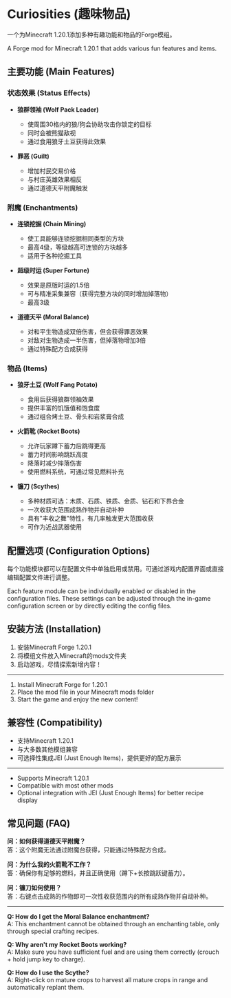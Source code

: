 # Curiosities (趣味物品)

一个为Minecraft 1.20.1添加多种有趣功能和物品的Forge模组。

A Forge mod for Minecraft 1.20.1 that adds various fun features and items.

## 主要功能 (Main Features)

### 状态效果 (Status Effects)

- **狼群领袖 (Wolf Pack Leader)**
  - 使周围30格内的狼/狗会协助攻击你锁定的目标
  - 同时会被熊猫敌视
  - 通过食用狼牙土豆获得此效果

- **罪恶 (Guilt)**
  - 增加村民交易价格
  - 与村庄英雄效果相反
  - 通过道德天平附魔触发

### 附魔 (Enchantments)

- **连锁挖掘 (Chain Mining)**
  - 使工具能够连锁挖掘相同类型的方块
  - 最高4级，等级越高可连锁的方块越多
  - 适用于各种挖掘工具

- **超级时运 (Super Fortune)**
  - 效果是原版时运的1.5倍
  - 可与精准采集兼容（获得完整方块的同时增加掉落物）
  - 最高3级

- **道德天平 (Moral Balance)**
  - 对和平生物造成双倍伤害，但会获得罪恶效果
  - 对敌对生物造成一半伤害，但掉落物增加3倍
  - 通过特殊配方合成获得

### 物品 (Items)

- **狼牙土豆 (Wolf Fang Potato)**
  - 食用后获得狼群领袖效果
  - 提供丰富的饥饿值和饱食度
  - 通过组合烤土豆、骨头和岩浆膏合成

- **火箭靴 (Rocket Boots)**
  - 允许玩家蹲下蓄力后跳得更高
  - 蓄力时间影响跳跃高度
  - 降落时减少摔落伤害
  - 使用燃料系统，可通过常见燃料补充

- **镰刀 (Scythes)**
  - 多种材质可选：木质、石质、铁质、金质、钻石和下界合金
  - 一次收获大范围成熟作物并自动补种
  - 具有"丰收之舞"特性，有几率触发更大范围收获
  - 可作为近战武器使用

## 配置选项 (Configuration Options)

每个功能模块都可以在配置文件中单独启用或禁用。可通过游戏内配置界面或直接编辑配置文件进行调整。

Each feature module can be individually enabled or disabled in the configuration files. These settings can be adjusted through the in-game configuration screen or by directly editing the config files.

## 安装方法 (Installation)

1. 安装Minecraft Forge 1.20.1
2. 将模组文件放入Minecraft的mods文件夹
3. 启动游戏，尽情探索新增内容！

---

1. Install Minecraft Forge for 1.20.1
2. Place the mod file in your Minecraft mods folder
3. Start the game and enjoy the new content!

## 兼容性 (Compatibility)

- 支持Minecraft 1.20.1
- 与大多数其他模组兼容
- 可选择性集成JEI (Just Enough Items)，提供更好的配方展示

---

- Supports Minecraft 1.20.1
- Compatible with most other mods
- Optional integration with JEI (Just Enough Items) for better recipe display

## 常见问题 (FAQ)

**问：如何获得道德天平附魔？**  
答：这个附魔无法通过附魔台获得，只能通过特殊配方合成。

**问：为什么我的火箭靴不工作？**  
答：确保你有足够的燃料，并且正确使用（蹲下+长按跳跃键蓄力）。

**问：镰刀如何使用？**  
答：右键点击成熟的作物即可一次性收获范围内的所有成熟作物并自动补种。

---

**Q: How do I get the Moral Balance enchantment?**  
A: This enchantment cannot be obtained through an enchanting table, only through special crafting recipes.

**Q: Why aren't my Rocket Boots working?**  
A: Make sure you have sufficient fuel and are using them correctly (crouch + hold jump key to charge).

**Q: How do I use the Scythe?**  
A: Right-click on mature crops to harvest all mature crops in range and automatically replant them. 